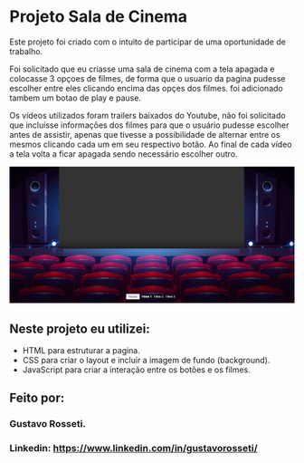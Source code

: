 # Projeto Sala de Cinema

Este projeto foi criado com o intuito de participar de uma oportunidade de trabalho.

Foi solicitado que eu criasse uma sala de cinema com a tela apagada e colocasse 3 opçoes de filmes, de forma que o usuario da pagina pudesse escolher entre eles clicando encima das opçes dos filmes. foi adicionado tambem um botao de play e pause.

Os vídeos utilizados foram trailers baixados do Youtube, não foi solicitado que incluísse informações dos filmes para que o usuário pudesse escolher antes de assistir, apenas que tivesse a possibilidade de alternar entre os mesmos clicando cada um em seu respectivo botão. Ao final de cada vídeo a tela volta a ficar apagada sendo necessário escolher outro. 



![image](https://github.com/Guhrosseti/projeto-vaga/blob/main/cinema/print-projeto-vaga.png)

## Neste projeto eu utilizei:

* HTML para estruturar a pagina.
* CSS para criar o layout e incluir a imagem de fundo (background).
* JavaScript para criar a interação entre os botões e os filmes.

## Feito por:

### Gustavo Rosseti.

### Linkedin: https://www.linkedin.com/in/gustavorosseti/
